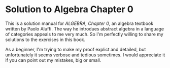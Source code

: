 # Solution to Algebra Chapter 0
This is a solution manual for *ALGEBRA, Chapter 0*, an algebra textbook written by Paolo Aluffi. 
The way he introdues abstract algebra in a language of categories appeals to me very much.
So I'm perfectly willing to share my solutions to the exercises in this book. 

As a beginner, I'm trying to make my proof explict and detailed, but unfortunately it seems verbose and tedious sometimes.
I would appreciate it if you can point out my mistakes, big or small.
